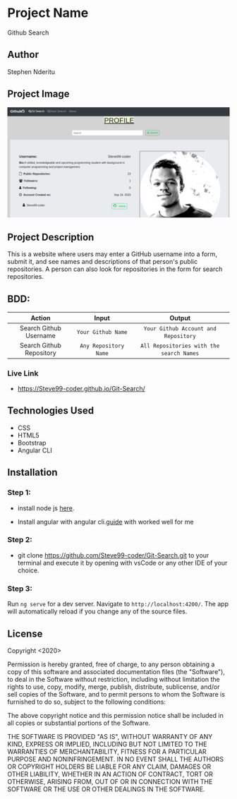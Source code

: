 # Project Name
Github Search

## Author
Stephen Nderitu

## Project Image
![steve](src/assets/img.jpg)

## Project Description
This is a website where users may enter a GitHub username into a form, submit it, and see names and descriptions of that person's public repositories. A person can also look for repositories in the form for search repositories.

## BDD:
| Action |  Input    | Output       |
| :-------------:         |    :-------------: |      :-------------:    |
| Search Github Username   | `Your Github Name`| `Your Github Account and Repository` |
| Search Github Repository    | `Any Repository Name`   | `All Repositories with the search Names`|

### Live Link

* https://Steve99-coder.github.io/Git-Search/

## Technologies Used
* CSS
* HTML5
* Bootstrap
* Angular CLI

## Installation

### Step 1:

* install node js [here](https://nodejs.org/en/).

* Install angular with angular cli.[guide](https://codeburst.io/how-to-build-an-angular-app-with-angular-cli-in-a-couple-of-minutes-43089d3ab272) with worked well for me

### Step 2: 

* git clone https://github.com/Steve99-coder/Git-Search.git to your terminal and execute it by opening with vsCode or any other IDE of your choice.


### Step 3:
Run `ng serve` for a dev server. Navigate to `http://localhost:4200/`. The app will automatically reload if you change any of the source files.

## License

Copyright <2020> <Stephen Nderitu>

Permission is hereby granted, free of charge, to any person obtaining a copy of this software and associated documentation files (the "Software"), to deal in the Software without restriction, including without limitation the rights to use, copy, modify, merge, publish, distribute, sublicense, and/or sell copies of the Software, and to permit persons to whom the Software is furnished to do so, subject to the following conditions:

The above copyright notice and this permission notice shall be included in all copies or substantial portions of the Software.

THE SOFTWARE IS PROVIDED "AS IS", WITHOUT WARRANTY OF ANY KIND, EXPRESS OR IMPLIED, INCLUDING BUT NOT LIMITED TO THE WARRANTIES OF MERCHANTABILITY, FITNESS FOR A PARTICULAR PURPOSE AND NONINFRINGEMENT. IN NO EVENT SHALL THE AUTHORS OR COPYRIGHT HOLDERS BE LIABLE FOR ANY CLAIM, DAMAGES OR OTHER LIABILITY, WHETHER IN AN ACTION OF CONTRACT, TORT OR OTHERWISE, ARISING FROM, OUT OF OR IN CONNECTION WITH THE SOFTWARE OR THE USE OR OTHER DEALINGS IN THE SOFTWARE.

